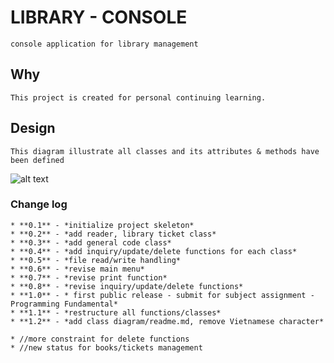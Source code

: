

# LIBRARY - CONSOLE  

```
console application for library management
```

## Why  

```
This project is created for personal continuing learning.
```

## Design

```
This diagram illustrate all classes and its attributes & methods have been defined
```
![alt text](https://github.com/bacsidien94/joe-learns-csharp/blob/master/csharp-Quanlythuvien/class-diagram.png)


### Change log  

```
* **0.1** - *initialize project skeleton* 
* **0.2** - *add reader, library ticket class*  
* **0.3** - *add general code class* 
* **0.4** - *add inquiry/update/delete functions for each class*  
* **0.5** - *file read/write handling*   
* **0.6** - *revise main menu* 
* **0.7** - *revise print function*
* **0.8** - *revise inquiry/update/delete functions*   
* **1.0** - * first public release - submit for subject assignment - Programming Fundamental*   
* **1.1** - *restructure all functions/classes*   
* **1.2** - *add class diagram/readme.md, remove Vietnamese character*

* //more constraint for delete functions   
* //new status for books/tickets management   
```

